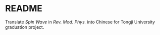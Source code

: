 # README

Translate *Spin Wave* in *Rev. Mod. Phys.* into Chinese for Tongji University graduation project. 
